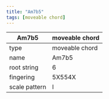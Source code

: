 ```yaml
---
title: "Am7b5"
tags: [moveable chord]
---
```


|Am7b5|moveable chord|
|---|---|
|type|moveable chord|
|name|Am7b5|
|root string|6|
|fingering|5X554X|
|scale pattern|I|
